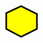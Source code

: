 <!-- ![svg output](https://github.com/LucasSLD/hexagon/blob/master/outputs/output.svg) -->
<svg height="110" width="300">
      		<polygon points="50 3,100 28,100 75, 50 100,3 75,3 25" 
      		stroke="black" 
 			fill="yellow"stroke-width="5" />
</svg>